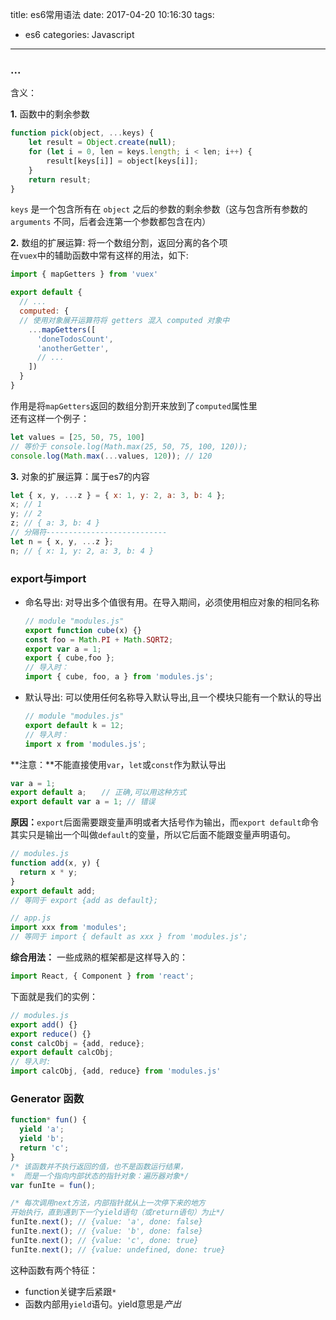 title: es6常用语法
date: 2017-04-20 10:16:30
tags: 
- es6
categories: Javascript
---

### ...
含义：

**1.** 函数中的剩余参数
``` js
function pick(object, ...keys) {
    let result = Object.create(null);
    for (let i = 0, len = keys.length; i < len; i++) {
        result[keys[i]] = object[keys[i]];
    }
    return result;
}
```
`keys`  是一个包含所有在  `object`  之后的参数的剩余参数（这与包含所有参数的  `arguments`  不同，后者会连第一个参数都包含在内）

**2.** 数组的扩展运算: 将一个数组分割，返回分离的各个项  
在`vuex`中的辅助函数中常有这样的用法，如下:
``` js
import { mapGetters } from 'vuex'

export default {
  // ...
  computed: {
  // 使用对象展开运算符将 getters 混入 computed 对象中
    ...mapGetters([
      'doneTodosCount',
      'anotherGetter',
      // ...
    ])
  }
}
```
作用是将`mapGetters`返回的数组分割开来放到了`computed`属性里  
还有这样一个例子：
``` js
let values = [25, 50, 75, 100]
// 等价于 console.log(Math.max(25, 50, 75, 100, 120));
console.log(Math.max(...values, 120)); // 120
```
**3.** 对象的扩展运算：属于es7的内容
``` js
let { x, y, ...z } = { x: 1, y: 2, a: 3, b: 4 };
x; // 1
y; // 2
z; // { a: 3, b: 4 }
// 分隔符---------------------------
let n = { x, y, ...z };
n; // { x: 1, y: 2, a: 3, b: 4 }
```
<!-- more -->

### export与import
- 命名导出: 对导出多个值很有用。在导入期间，必须使用相应对象的相同名称
    ``` js
    // module "modules.js"
    export function cube(x) {}
    const foo = Math.PI + Math.SQRT2;
    export var a = 1;
    export { cube,foo };
    // 导入时：
    import { cube, foo, a } from 'modules.js';
    ```
- 默认导出: 可以使用任何名称导入默认导出,且一个模块只能有一个默认的导出
    ``` js
    // module "modules.js"
    export default k = 12;
    // 导入时：
    import x from 'modules.js';
    ```
    
**注意：**不能直接使用`var`，`let`或`const`作为默认导出
``` js
var a = 1;
export default a;　　// 正确,可以用这种方式
export default var a = 1; // 错误
```
**原因：**`export`后面需要跟变量声明或者大括号作为输出，而`export default`命令其实只是输出一个叫做`default`的变量，所以它后面不能跟变量声明语句。
``` js
// modules.js
function add(x, y) {
  return x * y;
}
export default add;
// 等同于 export {add as default};

// app.js
import xxx from 'modules';
// 等同于 import { default as xxx } from 'modules.js';
```

**综合用法：**
一些成熟的框架都是这样导入的：
```  js
import React, { Component } from 'react';
```
下面就是我们的实例：
``` js
// modules.js
export add() {}
export reduce() {}
const calcObj = {add, reduce};
export default calcObj;
// 导入时:
import calcObj, {add, reduce} from 'modules.js'
```

### Generator  函数
``` js
function* fun() {
  yield 'a';
  yield 'b';
  return 'c';
}
/* 该函数并不执行返回的值，也不是函数运行结果，
*  而是一个指向内部状态的指针对象：遍历器对象*/
var funIte = fun(); 

/* 每次调用next方法，内部指针就从上一次停下来的地方
开始执行，直到遇到下一个yield语句（或return语句）为止*/
funIte.next(); // {value: 'a', done: false}
funIte.next(); // {value: 'b', done: false}
funIte.next(); // {value: 'c', done: true}
funIte.next(); // {value: undefined, done: true}
```
这种函数有两个特征：
- function关键字后紧跟`*`
- 函数内部用`yield`语句。yield意思是*产出*